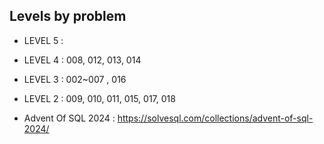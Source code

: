 
## Levels by problem

- LEVEL 5 : 
- LEVEL 4 : 008, 012, 013, 014 
- LEVEL 3 : 002~007 , 016
- LEVEL 2 : 009, 010, 011, 015, 017, 018

- Advent Of SQL 2024 : https://solvesql.com/collections/advent-of-sql-2024/
